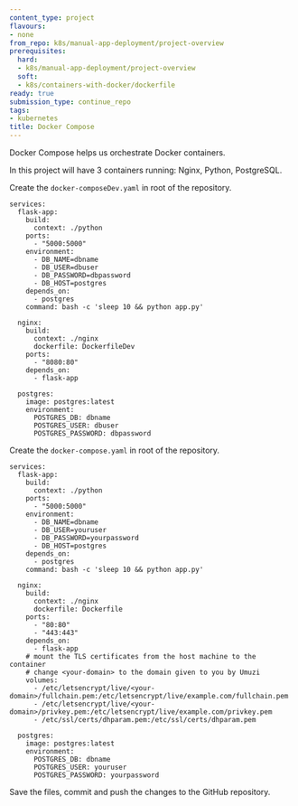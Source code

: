 ```yaml
---
content_type: project
flavours:
- none
from_repo: k8s/manual-app-deployment/project-overview
prerequisites:
  hard:
  - k8s/manual-app-deployment/project-overview
  soft:
  - k8s/containers-with-docker/dockerfile
ready: true
submission_type: continue_repo
tags:
- kubernetes
title: Docker Compose
---
```


Docker Compose helps us orchestrate Docker containers.

In this project will have 3 containers running: Nginx, Python, PostgreSQL.

Create the `docker-composeDev.yaml` in root of the repository.

```
services:
  flask-app:
    build:
      context: ./python
    ports:
      - "5000:5000"
    environment:
      - DB_NAME=dbname
      - DB_USER=dbuser
      - DB_PASSWORD=dbpassword
      - DB_HOST=postgres
    depends_on:
      - postgres
    command: bash -c 'sleep 10 && python app.py'

  nginx:
    build:
      context: ./nginx
      dockerfile: DockerfileDev
    ports:
      - "8080:80"
    depends_on:
      - flask-app

  postgres:
    image: postgres:latest
    environment:
      POSTGRES_DB: dbname
      POSTGRES_USER: dbuser
      POSTGRES_PASSWORD: dbpassword
```

Create the `docker-compose.yaml` in root of the repository.

```
services:
  flask-app:
    build:
      context: ./python
    ports:
      - "5000:5000"
    environment:
      - DB_NAME=dbname
      - DB_USER=youruser
      - DB_PASSWORD=yourpassword
      - DB_HOST=postgres
    depends_on:
      - postgres
    command: bash -c 'sleep 10 && python app.py'

  nginx:
    build:
      context: ./nginx
      dockerfile: Dockerfile
    ports:
      - "80:80"
      - "443:443"
    depends_on:
      - flask-app      
    # mount the TLS certificates from the host machine to the container
    # change <your-domain> to the domain given to you by Umuzi
    volumes:
      - /etc/letsencrypt/live/<your-domain>/fullchain.pem:/etc/letsencrypt/live/example.com/fullchain.pem
      - /etc/letsencrypt/live/<your-domain>/privkey.pem:/etc/letsencrypt/live/example.com/privkey.pem
      - /etc/ssl/certs/dhparam.pem:/etc/ssl/certs/dhparam.pem
      
  postgres:
    image: postgres:latest
    environment:
      POSTGRES_DB: dbname
      POSTGRES_USER: youruser
      POSTGRES_PASSWORD: yourpassword
```

Save the files, commit and push the changes to the GitHub repository.